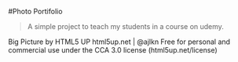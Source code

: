#Photo Portifolio

> A simple project to teach my students in a course on udemy.

Big Picture by HTML5 UP
html5up.net | @ajlkn
Free for personal and commercial use under the CCA 3.0 license (html5up.net/license)
